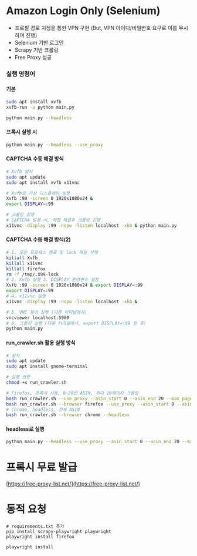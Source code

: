 # Amazon Login Only (Selenium)

- 프로필 경로 지정을 통한 VPN 구현 (But, VPN 아이디/비밀번호 요구로 이를 무시하며 진행)
- Selenium 기반 로그인
- Scrapy 기반 크롤링
- Free Proxy 성공

### 실행 명령어

#### 기본 

```bash
sudo apt install xvfb
xvfb-run -a python main.py
```

```bash
python main.py --headless
```

#### 프록시 실행 시

```bash
python main.py --headless --use_proxy
```
#### CAPTCHA 수동 해결 방식

```bash
# Xvfb 설치
sudo apt update
sudo apt install xvfb x11vnc
```

```bash
# Xvfb로 가상 디스플레이 실행
Xvfb :99 -screen 0 1920x1080x24 &
export DISPLAY=:99
```

```bash
# 크롤링 실행
# CAPTCHA 발생 시, 직접 해결후 크롤링 진행
x11vnc -display :99 -nopw -listen localhost -xkb & python main.py
```


#### CAPTCHA 수동 해결 방식(2)

```bash
# 1. 모든 프로세스 종료 및 lock 파일 삭제
killall Xvfb
killall x11vnc
killall firefox
rm -f /tmp/.X99-lock
# 2. Xvfb 실행 3. DISPLAY 환경변수 설정
Xvfb :99 -screen 0 1920x1080x24 & export DISPLAY=:99
export DISPLAY=:99
# 4. x11vnc 실행
x11vnc -display :99 -nopw -listen localhost -xkb &

# 5. VNC 뷰어 실행 (다른 터미널에서)
vncviewer localhost:5900
# 6. 크롤러 실행 (다른 터미널에서, export DISPLAY=:99 한 후)
python main.py
```

#### run_crawler.sh 활용 실행 방식

```bash
# 설치
sudo apt update
sudo apt install gnome-terminal

# 실행 권한
chmod +x run_crawler.sh
```

```bash
# Firefox, 프록시 사용, 0~20번 ASIN, 최대 10페이지 크롤링
bash run_crawler.sh --use_proxy --asin_start 0 --asin_end 20 --max_pages 3
bash run_crawler.sh --browser firefox --use_proxy --asin_start 0 --asin_end 20 --max_pages 10
# Chrome, headless, 전체 ASIN
bash run_crawler.sh --browser chrome --headless
```

#### headless로 실행

```bash
python main.py --headless --use_proxy --asin_start 0 --asin_end 20 --max_pages 3
```


# 프록시 무료 발급

[https://free-proxy-list.net/](https://free-proxy-list.net/)

# 동적 요청

```text
# requirements.txt 추가
pip install scrapy-playwright playwright
playwright install firefox
```

```bash
playwright install
```
